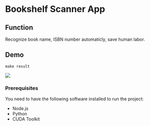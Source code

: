 # Bookshelf Scanner App

## Function
Recognize book name, ISBN number automaticly, save human labor.

## Demo
```
make result
```
<img src="dataset/img_1_result.jpg">

### Prerequisites
You need to have the following software installed to run the project:
- Node.js
- Python
- CUDA Toolkit
